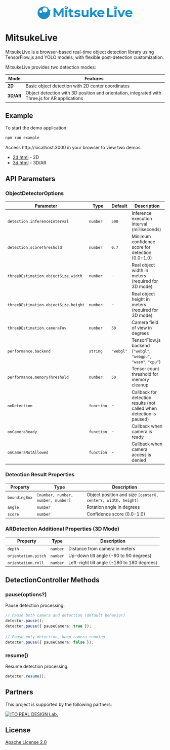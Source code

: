 <p align="center">
  <img src="https://raw.githubusercontent.com/oishi-hayato/MitsukeLive/refs/heads/main/assets/LOGO.png" alt="MitsukeLive Logo" width="300">
</p>

# MitsukeLive

MitsukeLive is a browser-based real-time object detection library using TensorFlow.js and YOLO models, with flexible post-detection customization.

MitsukeLive provides two detection modes:

| Mode      | Features                                                                                        |
| --------- | ----------------------------------------------------------------------------------------------- |
| **2D**    | Basic object detection with 2D center coordinates                                               |
| **3D/AR** | Object detection with 3D position and orientation, integrated with Three.js for AR applications |

## Example

To start the demo application:

```bash
npm run example
```

Access http://localhost:3000 in your browser to view two demos:

- [2d.html](http://localhost:3000/2d.html) - 2D
- [3d.html](http://localhost:3000/3d.html) - 3D/AR

## API Parameters

### ObjectDetectorOptions

| Parameter                            | Type       | Default   | Description                                                          |
| ------------------------------------ | ---------- | --------- | -------------------------------------------------------------------- |
| `detection.inferenceInterval`        | `number`   | `500`     | Inference execution interval (milliseconds)                          |
| `detection.scoreThreshold`           | `number`   | `0.7`     | Minimum confidence score for detection (0.0-1.0)                     |
| `threeDEstimation.objectSize.width`  | `number`   | -         | Real object width in meters (required for 3D mode)                   |
| `threeDEstimation.objectSize.height` | `number`   | -         | Real object height in meters (required for 3D mode)                  |
| `threeDEstimation.cameraFov`         | `number`   | `50`      | Camera field of view in degrees                                      |
| `performance.backend`                | `string`   | `"webgl"` | TensorFlow.js backend (`"webgl"`, `"webgpu"`, `"wasm"`, `"cpu"`)     |
| `performance.memoryThreshold`        | `number`   | `50`      | Tensor count threshold for memory cleanup                            |
| `onDetection`                        | `function` | -         | Callback for detection results (not called when detection is paused) |
| `onCameraReady`                      | `function` | -         | Callback when camera is ready                                        |
| `onCameraNotAllowed`                 | `function` | -         | Callback when camera access is denied                                |

### Detection Result Properties

| Property      | Type                               | Description                                      |
| ------------- | ---------------------------------- | ------------------------------------------------ |
| `boundingBox` | `[number, number, number, number]` | Object position and size `[centerX, centerY, width, height]` |
| `angle`       | `number`                           | Rotation angle in degrees                        |
| `score`       | `number`                           | Confidence score (0.0-1.0)                       |

### ARDetection Additional Properties (3D Mode)

| Property            | Type     | Description                                 |
| ------------------- | -------- | ------------------------------------------- |
| `depth`             | `number` | Distance from camera in meters              |
| `orientation.pitch` | `number` | Up-down tilt angle (-90 to 90 degrees)      |
| `orientation.roll`  | `number` | Left-right tilt angle (-180 to 180 degrees) |

## DetectionController Methods

### pause(options?)

Pause detection processing.

```typescript
// Pause both camera and detection (default behavior)
detector.pause();
detector.pause({ pauseCamera: true });

// Pause only detection, keep camera running
detector.pause({ pauseCamera: false });
```

### resume()

Resume detection processing.

```typescript
detector.resume();
```

## Partners

This project is supported by the following partners:

<a href="https://irdl.jp/"><img src="https://irdl.jp/img/irdl/logo.webp" alt="ITO REAL DESIGN Lab." width="300"></a>

## License

[Apache License 2.0](LICENSE)
